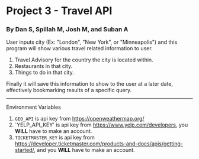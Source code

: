 # Project 3 - Travel API

### By Dan S, Spillah M, Josh M, and Suban A


User inputs city (Ex: "London", "New York", or "Minneapolis") and this program will show various travel related information to user.

1. Travel Advisory for the country the city is located within.
2. Restaurants in that city.
3. Things to do in that city.

Finally it will save this information to show to the user at a later date, effectively bookmarking results of a specific query.



-------------------------



Environment Variables

1. `GEO_API` is api key from https://openweathermap.org/
2. `YELP_API_KEY' is api key from https://www.yelp.com/developers, you **WILL** have to make an account.
3. `TICKETMASTER_KEY` is api key from https://developer.ticketmaster.com/products-and-docs/apis/getting-started/, and you **WILL** have to make an account.
